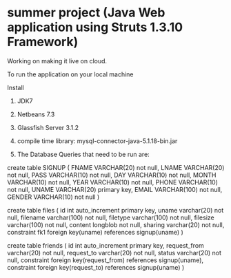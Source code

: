 summer project (Java Web application using Struts 1.3.10 Framework)
============

Working on making it live on cloud.


To run the application on your local machine

Install
1. JDK7


2. Netbeans 7.3


3. Glassfish Server 3.1.2


4. compile time library:  mysql-connector-java-5.1.18-bin.jar





5. The Database Queries that need to be run are:

create table SIGNUP
(
	FNAME VARCHAR(20) not null,
	LNAME VARCHAR(20) not null,
	PASS VARCHAR(10) not null,
	DAY VARCHAR(10) not null,
	MONTH VARCHAR(10) not null,
	YEAR VARCHAR(10) not null,
	PHONE VARCHAR(10) not null,
	UNAME VARCHAR(20) primary key,
	EMAIL VARCHAR(100) not null,
	GENDER VARCHAR(10) not null
)


create table files
(
id int auto_increment primary key,
uname varchar(20) not null,
filename varchar(100) not null,
filetype varchar(100) not null,
filesize varchar(100) not null,
content longblob not null,
sharing varchar(20) not null,
constraint fk1 foreign key(uname) references signup(uname)
)


create table friends
(
id int auto_increment primary key,
request_from varchar(20) not null,
request_to varchar(20) not null,
status varchar(20) not null,
constraint foreign key(request_from) references signup(uname),
constraint foreign key(request_to) references signup(uname)
)